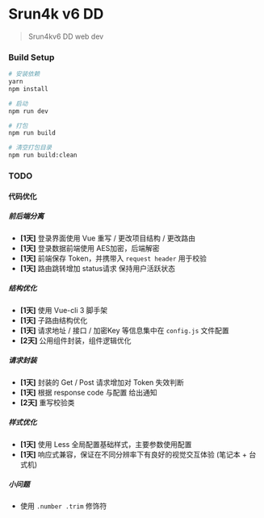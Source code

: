 # Srun4k v6 DD

> Srun4kv6 DD web dev

### Build Setup

``` bash
# 安装依赖
yarn
npm install

# 启动
npm run dev

# 打包
npm run build

# 清空打包目录
npm run build:clean
```

### TODO

#### 代码优化

##### 前后端分离

-   **[1天]** 登录界面使用 Vue 重写 / 更改项目结构 / 更改路由
-   **[1天]** 登录数据前端使用 AES加密，后端解密
-   **[1天]** 前端保存 Token，并携带入 `request header` 用于校验
-   **[1天]** 路由跳转增加 status请求 保持用户活跃状态

##### 结构优化

-   **[1天]** 使用 Vue-cli 3 脚手架
-   **[1天]** 子路由结构优化
-   **[1天]** 请求地址 / 接口 / 加密Key 等信息集中在 `config.js` 文件配置
-   **[2天]** 公用组件封装，组件逻辑优化

##### 请求封装

-   **[1天]** 封装的 Get / Post 请求增加对 Token 失效判断
-   **[1天]** 根据 response code 与配置 给出通知
-   **[2天]** 重写校验类

##### 样式优化

-   **[1天]** 使用 Less 全局配置基础样式，主要参数使用配置
-   **[1天]** 响应式兼容，保证在不同分辨率下有良好的视觉交互体验 (笔记本 + 台式机)

##### 小问题

-   使用 `.number .trim` 修饰符
